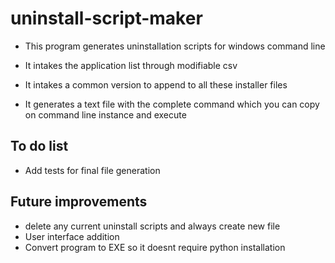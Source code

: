 # uninstall-script-maker

* This program generates uninstallation scripts for windows command line

* It intakes the application list through modifiable csv

* It intakes a common version to append to all these installer files

* It generates a text file with the complete command which you can copy on command line instance and execute

## To do list
* Add tests for final file generation

## Future improvements
* delete any current uninstall scripts and always create new file
* User interface addition
* Convert program to EXE so it doesnt require python installation